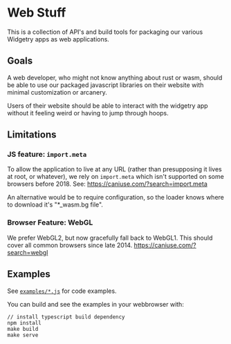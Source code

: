 # Web Stuff

This is a collection of API's and build tools for packaging our various
Widgetry apps as web applications.

## Goals

A web developer, who might not know anything about rust or wasm, should be able
to use our packaged javascript libraries on their website with minimal
customization or arcanery.

Users of their website should be able to interact with the widgetry app without
it feeling weird or having to jump through hoops.

## Limitations

### JS feature: `import.meta`

To allow the application to live at any URL (rather than presupposing it lives
at root, or whatever), we rely on `import.meta` which isn't supported on some
browsers before 2018. See: https://caniuse.com/?search=import.meta

An alternative would be to require configuration, so the loader knows where to
download it's "*_wasm.bg file".

### Browser Feature: WebGL

We prefer WebGL2, but now gracefully fall back to WebGL1. This should cover
all common browsers since late 2014. https://caniuse.com/?search=webgl

## Examples

See [`examples/*.js`](examples/) for code examples.

You can build and see the examples in your webbrowser with:

```
// install typescript build dependency
npm install
make build
make serve
```
